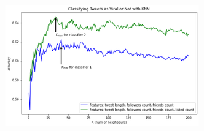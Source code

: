 
![](https://github.com/Friedrich94326/AI_and_Data_Science/blob/Python/Machine%20Learning/Supervised%20Learning/Projects/Twitter%20Classification%20Cumulative%20Project/Classifying%20Tweets%20with%20KNN.png)
